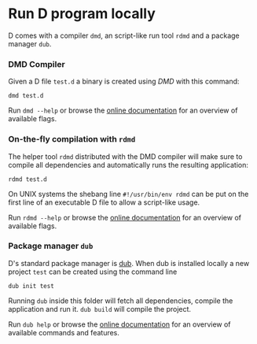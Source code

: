 # Run D program locally

D comes with a compiler `dmd`, an script-like run tool `rdmd` and
a package manager `dub`.

### DMD Compiler

Given a D file `test.d` a binary is created using *DMD* with this command:

    dmd test.d

Run `dmd --help` or browse the [online documentation](https://dlang.org/dmd-linux.html#switches)
for an overview of available flags.

### On-the-fly compilation with `rdmd`

The helper tool `rdmd` distributed with the DMD compiler
will make sure to compile all dependencies and automatically runs
the resulting application:

    rdmd test.d

On UNIX systems the shebang line `#!/usr/bin/env rdmd` can be put
on the first line of an executable D file to allow a script-like
usage.

Run `rdmd --help` or browse the [online documentation](https://dlang.org/rdmd.html)
for an overview of available flags.

### Package manager `dub`

D's standard package manager is [dub](http://code.dlang.org). When dub is
installed locally a new project `test` can be created using
the command line

    dub init test

Running `dub` inside this folder will fetch all dependencies, compile the
application and run it.
`dub build` will compile the project.

Run `dub help` or browse the [online documentation](https://code.dlang.org/docs/commandline)
for an overview of available commands and features.

